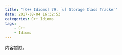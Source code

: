 ```yaml
---
title: "[C++ Idioms] 79. [u] Storage Class Tracker"
date: 2017-08-04 16:32:53
categories: C++ Idioms
tags:
    - C++
    - Idioms
---
```

内容暂缺。